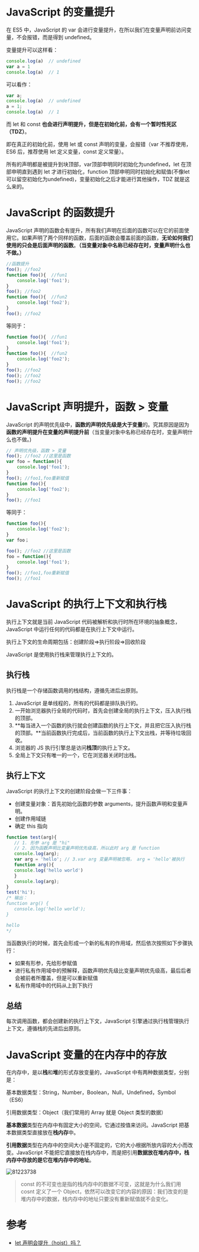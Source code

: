 # JavaScript 的变量提升

在 ES5 中，JavaScript 的 var 会进行变量提升，在所以我们在变量声明前访问变量，不会报错，而是得到 undefined。

变量提升可以这样看：

```js
console.log(a)  // undefined
var a = 1
console.log(a)  // 1
```

可以看作：

```js
var a;
console.log(a)  // undefined
a = 1;
console.log(a)  // 1
```

而 let 和 const **也会进行声明提升，但是在初始化前，会有一个暂时性死区（TDZ）**。

即在真正的初始化前，使用 let 或 const 声明的变量，会报错（var 不推荐使用，ES6 后，推荐使用 let 定义变量，const 定义常量）。

所有的声明都是被提升到块顶部，var顶部申明同时初始化为undefined，let 在顶部申明直到遇到 let 才进行初始化，function 顶部申明同时初始化和赋值(不像let可以留空初始化为undefined)，变量初始化之后才能进行其他操作，TDZ 就是这么来的。

# JavaScript 的函数提升

JavaScript 声明的函数会有提升，所有我们声明在后面的函数可以在它的前面使用它。如果声明了两个同样的函数，后面的函数会覆盖前面的函数，**无论如何我们使用的只会是后面声明的函数**。**（当变量对象中名称已经存在时，变量声明什么也不做。）**

```js
//函数提升
foo(); //foo2
function foo(){  //fun1
	console.log('foo1'); 
}
foo(); //foo2
function foo(){  //fun2
	console.log('foo2');
}
foo(); //foo2
```

等同于：

```js
function foo(){  //fun1
	console.log('foo1'); 
}
function foo(){  //fun2
	console.log('foo2');
}
foo(); //foo2
foo(); //foo2
foo(); //foo2
```

# JavaScript 声明提升，函数 > 变量

JavaScript 的声明优先级中，**函数的声明优先级是大于变量**的。究其原因是因为**函数的声明提升在变量的声明提升前**（当变量对象中名称已经存在时，变量声明什么也不做。)

```js
// 声明优先级，函数 > 变量
foo(); //foo2 //这里是函数
var foo = function(){
	console.log('foo1');
}
foo(); //foo1,foo重新赋值
function foo(){
	console.log('foo2'); 
}
foo(); //foo1
```

等同于：

```js
function foo(){
	console.log('foo2'); 
}
var foo；

foo(); //foo2 //这里是函数
foo = function(){
	console.log('foo1');
}
foo(); //foo1,foo重新赋值
foo(); //foo1
```

# JavaScript 的执行上下文和执行栈

执行上下文就是当前 JavaScript 代码被解析和执行时所在环境的抽象概念，JavaScript 中运行任何的代码都是在执行上下文中运行。

执行上下文的生命周期包括：创建阶段=>执行阶段=>回收阶段

JavaScript 是使用执行栈来管理执行上下文的。

## 执行栈

执行栈是一个存储函数调用的栈结构，遵循先进后出原则。

1. JavaScript 是单线程的，所有的代码都是排队执行的。
2. 一开始浏览器执行全局的代码时，首先会创建全局的执行上下文，压入执行栈的顶部。
3. **每当进入一个函数的执行就会创建函数的执行上下文，并且把它压入执行栈的顶部。**当前函数执行完成后，当前函数的执行上下文出栈，并等待垃圾回收。
4. 浏览器的 JS 执行引擎总是访问**栈顶**的执行上下文。
5. 全局上下文只有唯一的一个，它在浏览器关闭时出栈。

## 执行上下文

JavaScript 的执行上下文的创建阶段会做一下三件事：

- 创建变量对象：首先初始化函数的参数 arguments，提升函数声明和变量声明。
- 创建作用域链
- 确定 this 指向

 ```js
function test(arg){
    // 1. 形参 arg 是 "hi"
    // 2. 因为函数声明比变量声明优先级高，所以此时 arg 是 function
    console.log(arg);  
    var arg = 'hello'; // 3.var arg 变量声明被忽略， arg = 'hello'被执行
    function arg(){
    console.log('hello world') 
    }
    console.log(arg);  
}
test('hi');
/* 输出：
function arg() {
    console.log('hello world');
}

hello 
*/
 ```

当函数执行的时候，首先会形成一个新的私有的作用域，然后依次按照如下步骤执行：

- 如果有形参，先给形参赋值
- 进行私有作用域中的预解释，函数声明优先级比变量声明优先级高，最后后者会被前者所覆盖，但是可以重新赋值
- 私有作用域中的代码从上到下执行

## 总结

每次调用函数，都会创建新的执行上下文，JavaScript 引擎通过执行栈管理执行上下文，遵循栈的先进后出原则。

# JavaScript 变量的在内存中的存放

在内存中，是以**栈**和**堆**的形式存放变量的，JavaScript 中有两种数据类型，分别是：

基本数据类型：String，Number，Boolean，Null，Undefined，Symbol（ES6）

引用数据类型：Object（我们常用的 Array 就是 Object 类型的数据）

**基本数据**类型在内存中有固定大小的空间，它通过按值来访问。JavaScript 把基本数据类型直接放在**栈内存**中。

**引用数据**类型在内存中的空间大小是不固定的，它的大小根据所放内容的大小而改变。JavaScript 不能把它直接放在栈内存中，而是把引用**数据放在堆内存中，栈内存中存放的是它在堆内存中的地址**。

![81223738](http://free-en-01.oss.tusy.xyz/2020210/15818-5fkivy.zhjs8.png)

>  const 的不可变也是指的栈内存中的数据不可变，这就是为什么我们用 cosnt 定义了一个 Object，依然可以改变它的内容的原因：我们改变的是堆内存中的数据，栈内存中的地址只要没有重新赋值就不会变化。

# 参考

- [let 声明会提升（hoist）吗？](https://zhuanlan.zhihu.com/p/27558914)
